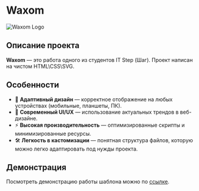# Waxom

![Waxom Logo](./images/header/wa-1.webpfit)

## Описание проекта

**Waxom** — это работа одного из студентов IT Step (Шаг). Проект написан на чистом HTML\CSS\SVG.

## Особенности

- 📱 **Адаптивный дизайн** — корректное отображение на любых устройствах (мобильные, планшеты, ПК).
- 🎨 **Современный UI/UX** — использование актуальных трендов в веб-дизайне.
- ⚡ **Высокая производительность** — оптимизированные скрипты и минимизированные ресурсы.
- 🛠️ **Легкость в кастомизации** — понятная структура файлов, которую можно легко адаптировать под нужды проекта.

## Демонстрация

Посмотреть демонстрацию работы шаблона можно по [ссылке](https://pustovoita.github.io/Exam1/).
